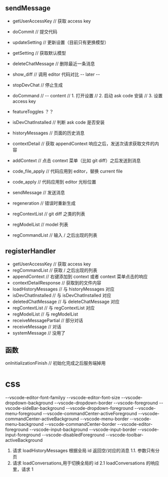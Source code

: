 ## sendMessage

- getUserAccessKey // 获取 access key
- doCommit // 提交代码
- updateSetting // 更新设置（目前只有更换模型）
- getSetting // 获取默认模型
- deleteChatMessage // 删除最近一条消息
- show_diff // 调用 editor 代码对比
  -- later --
- stopDevChat // 停止生成
- doCommand //
  -- content
  // 1. 打开设置
  // 2. 启动 ask code 安装
  // 3. 设置 access key
- featureToggles ？？
- isDevChatInstalled // 判断 ask code 是否安装

- historyMessages // 页面的历史消息
- contextDetail // 获取 appendContext 响应之后，发送次请求获取文件的内容
- addContext // 点击 context 菜单（比如 git diff）之后发送到消息
- code_file_apply // 代码应用到 editor，替换 current file
- code_apply // 代码应用到 editor 光标位置
- sendMessage // 发送消息
- regeneration // 错误时重新生成
- regContextList // git diff 之类的列表
- regModelList // model 列表
- regCommandList // 输入 / 之后出现的列表

## registerHandler

- getUserAccessKey // 获取 access key
- regCommandList // 获取 / 之后出现的列表
- appendContext // 右键添加到 context 或者 context 菜单点击的响应
- contextDetailResponse // 获取到的文件内容
- loadHistoryMessages // 与 historyMessages 对应
- isDevChatInstalled // 与 isDevChatInstalled 对应
- deletedChatMessage // 与 deleteChatMessage 对应
- regContextList // 与 regContextList 对应
- regModelList // 与 regModelList
- receiveMessagePartial // 部分对话
- receiveMessage // 对话
- systemMessage // 没用了

## 函数

onInitializationFinish // 初始化完成之后服务端掉用

# css

--vscode-editor-font-familyy
--vscode-editor-font-size
--vscode-dropdown-background
--vscode-dropdown-border
--vscode-foreground
--vscode-sideBar-background
--vscode-dropdown-foreground
--vscode-menu-foreground
--vscode-commandCenter-activeForeground
--vscode-commandCenter-activeBackground
--vscode-menu-border
--vscode-menu-background
--vscode-commandCenter-border
--vscode-editor-foreground
--vscode-input-background
--vscode-input-border
--vscode-input-foreground
--vscode-disabledForeground
--vscode-toolbar-activeBackground

1. 请求 loadHistoryMessages 根据全局 id 返回空/对应的消息
   1.1. 参数只有分页
2. 请求 loadConversations,用于切换全局的 id
   2.1 loadConversations 的响应里，请求 1
